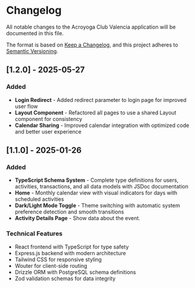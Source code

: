 # Changelog

All notable changes to the Acroyoga Club Valencia application will be documented in this file.

The format is based on [Keep a Changelog](https://keepachangelog.com/en/1.0.0/),
and this project adheres to [Semantic Versioning](https://semver.org/spec/v2.0.0.html).

## [1.2.0] - 2025-05-27

### Added

- **Login Redirect** - Added redirect parameter to login page for improved user flow
- **Layout Component** - Refactored all pages to use a shared Layout component for consistency
- **Calendar Sharing** - Improved calendar integration with optimized code and better user experience

## [1.1.0] - 2025-01-26

### Added

- **TypeScript Schema System** - Complete type definitions for users, activities, transactions, and all data models with JSDoc documentation
- **Home** - Monthly calendar view with visual indicators for days with scheduled activities
- **Dark/Light Mode Toggle** - Theme switching with automatic system preference detection and smooth transitions
- **Activity Details Page** - Show data about the event.

### Technical Features

- React frontend with TypeScript for type safety
- Express.js backend with modern architecture
- Tailwind CSS for responsive styling
- Wouter for client-side routing
- Drizzle ORM with PostgreSQL schema definitions
- Zod validation schemas for data integrity
